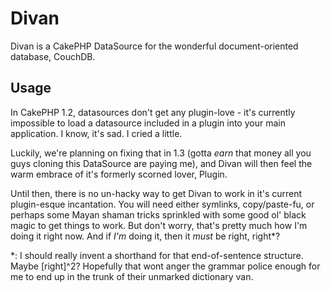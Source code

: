 # Divan

Divan is a CakePHP DataSource for the wonderful document-oriented database, CouchDB.

## Usage

In CakePHP 1.2, datasources don't get any plugin-love - it's currently impossible to load a datasource included in a plugin into your main application. I know, it's sad. I cried a little.

Luckily, we're planning on fixing that in 1.3 (gotta _earn_ that money all you guys cloning this DataSource are paying me), and Divan will then feel the warm embrace of it's formerly scorned lover, Plugin.

Until then, there is no un-hacky way to get Divan to work in it's current plugin-esque incantation. You will need either symlinks, copy/paste-fu, or perhaps some Mayan shaman tricks sprinkled with some good ol' black magic to get things to work. But don't worry, that's pretty much how I'm doing it right now. And if _I'm_ doing it, then it _must_ be right, right*?


*: I should really invent a shorthand for that end-of-sentence structure. Maybe [right]^2? Hopefully that wont anger the grammar police enough for me to end up in the trunk of their unmarked dictionary van. 